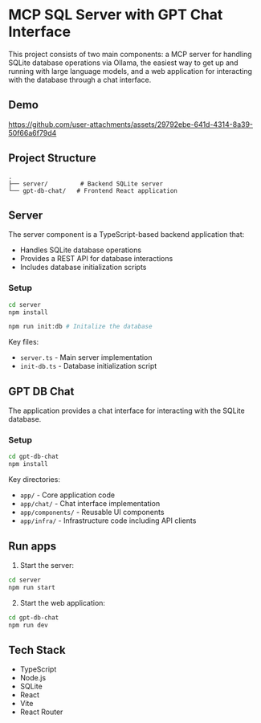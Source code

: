 # MCP SQL Server with GPT Chat Interface

This project consists of two main components: a MCP server for handling SQLite database operations via Ollama, the easiest way to get up and running with large language models, and a web application for interacting with the database through a chat interface.

## Demo

https://github.com/user-attachments/assets/29792ebe-641d-4314-8a39-50f66a6f79d4

## Project Structure

```
.
├── server/         # Backend SQLite server
└── gpt-db-chat/   # Frontend React application
```

## Server

The server component is a TypeScript-based backend application that:

- Handles SQLite database operations
- Provides a REST API for database interactions
- Includes database initialization scripts

### Setup

```bash
cd server
npm install

npm run init:db # Initalize the database
```

Key files:
- `server.ts` - Main server implementation
- `init-db.ts` - Database initialization script

## GPT DB Chat

The application provides a chat interface for interacting with the SQLite database.

### Setup

```bash
cd gpt-db-chat
npm install
```

Key directories:
- `app/` - Core application code
- `app/chat/` - Chat interface implementation
- `app/components/` - Reusable UI components
- `app/infra/` - Infrastructure code including API clients

## Run apps

1. Start the server:
```bash
cd server
npm run start
```

2. Start the web application:
```bash
cd gpt-db-chat
npm run dev
```

## Tech Stack

- TypeScript
- Node.js
- SQLite
- React
- Vite
- React Router
